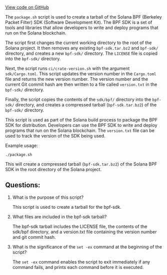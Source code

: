 [View code on GitHub](https://github.com/solana-labs/solana/blob/master/sdk/bpf/scripts/package.sh)

The `package.sh` script is used to create a tarball of the Solana BPF (Berkeley Packet Filter) SDK (Software Development Kit). The BPF SDK is a set of tools and libraries that allow developers to write and deploy programs that run on the Solana blockchain. 

The script first changes the current working directory to the root of the Solana project. It then removes any existing `bpf-sdk.tar.bz2` and `bpf-sdk/` directory, and creates a new `bpf-sdk/` directory. The `LICENSE` file is copied into the `bpf-sdk/` directory.

Next, the script runs `ci/crate-version.sh` with the argument `sdk/Cargo.toml`. This script updates the version number in the `Cargo.toml` file and returns the new version number. The version number and the current Git commit hash are then written to a file called `version.txt` in the `bpf-sdk/` directory.

Finally, the script copies the contents of the `sdk/bpf/` directory into the `bpf-sdk/` directory, and creates a compressed tarball (`bpf-sdk.tar.bz2`) of the `bpf-sdk/` directory.

This script is used as part of the Solana build process to package the BPF SDK for distribution. Developers can use the BPF SDK to write and deploy programs that run on the Solana blockchain. The `version.txt` file can be used to track the version of the SDK being used. 

Example usage:
```
./package.sh
```
This will create a compressed tarball (`bpf-sdk.tar.bz2`) of the Solana BPF SDK in the root directory of the Solana project.
## Questions: 
 1. What is the purpose of this script?
    
    This script is used to create a tarball for the bpf-sdk.

2. What files are included in the bpf-sdk tarball?
    
    The bpf-sdk tarball includes the LICENSE file, the contents of the sdk/bpf directory, and a version.txt file containing the version number and git commit hash.

3. What is the significance of the `set -ex` command at the beginning of the script?
    
    The `set -ex` command enables the script to exit immediately if any command fails, and prints each command before it is executed.
